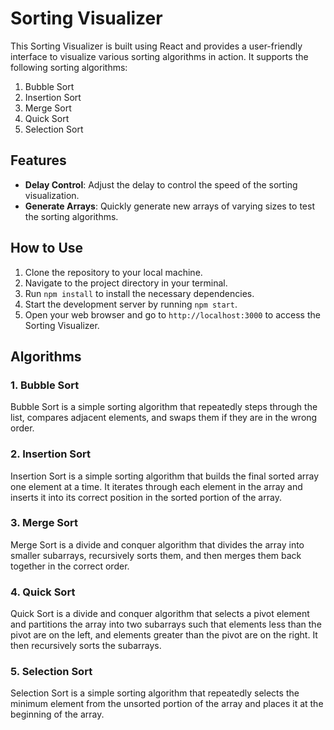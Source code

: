 # Sorting Visualizer

This Sorting Visualizer is built using React and provides a user-friendly interface to visualize various sorting algorithms in action. It supports the following sorting algorithms:

1. Bubble Sort
2. Insertion Sort
3. Merge Sort
4. Quick Sort
5. Selection Sort

## Features

- **Delay Control**: Adjust the delay to control the speed of the sorting visualization.
- **Generate Arrays**: Quickly generate new arrays of varying sizes to test the sorting algorithms.

## How to Use

1. Clone the repository to your local machine.
2. Navigate to the project directory in your terminal.
3. Run `npm install` to install the necessary dependencies.
4. Start the development server by running `npm start`.
5. Open your web browser and go to `http://localhost:3000` to access the Sorting Visualizer.

## Algorithms

### 1. Bubble Sort
Bubble Sort is a simple sorting algorithm that repeatedly steps through the list, compares adjacent elements, and swaps them if they are in the wrong order.

### 2. Insertion Sort
Insertion Sort is a simple sorting algorithm that builds the final sorted array one element at a time. It iterates through each element in the array and inserts it into its correct position in the sorted portion of the array.

### 3. Merge Sort
Merge Sort is a divide and conquer algorithm that divides the array into smaller subarrays, recursively sorts them, and then merges them back together in the correct order.

### 4. Quick Sort
Quick Sort is a divide and conquer algorithm that selects a pivot element and partitions the array into two subarrays such that elements less than the pivot are on the left, and elements greater than the pivot are on the right. It then recursively sorts the subarrays.

### 5. Selection Sort
Selection Sort is a simple sorting algorithm that repeatedly selects the minimum element from the unsorted portion of the array and places it at the beginning of the array.
